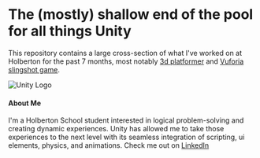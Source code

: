# The (mostly) shallow end of the pool for all things Unity

This repository contains a large cross-section of what I've worked on at Holberton for the past 7 months, most notably [3d platformer](0x00-unity-audio) and [Vuforia slingshot game](0x00-unity-ar_slingshot_game).

![Unity Logo](https://cdn.fs.brandfolder.com/cache=expiry:604800/cache=expiry:604800/cache=expiry:604800/cache=expiry:604800/cache=expiry:604800/cache=expiry:604800/cache=expiry:604800/cache=expiry:604800/cache=expiry:604800/cache=expiry:604800/cache=expiry:604800/cache=expiry:604800/cache=expiry:604800/cache=expiry:604800/cache=expiry:604800/Ta1coQ3wSOmtwyQxJ86r)

#### About Me
I'm a Holberton School student interested in logical problem-solving and creating dynamic experiences. Unity has allowed me to take those experiences to the next level with its seamless integration of scripting, ui elements, physics, and animations. Check me out on [LinkedIn](https://www.linkedin.com/in/jacobfchavera/)
